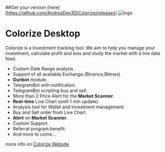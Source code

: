 ##Get your version (here)[https://github.com/AndreaDev3D/Colorize/releases]
![logo](https://colorize.club/wp-content/uploads/2018/09/cropped-Logo_Telegram-1.png)
# Colorize Desktop
Colorize is a Investment tracking tool.  We aim to help you manage your investment, calculate profit and loss 
and study the market with a live data feed. 

- Custom Date Range analysis .
- Support of all available Exchange.(Binance,Bitmex)
- **Gunbot** module.
- TelegramBot with notification.
- TelegramBot scripting buy and sell.
- More than 2 Price Alert for the **Market Scanner**.
- **Real-time** Live Chart (until 1 min update).
- Analysis tool for Wallet and Investment management.
- Buy and Sell order from Live Chart.
- **Alert** on **Market Scanner**.
- Custom Support.
- Referral program benefit.
- And more to come…


more info on [Colorize Website](https://colorize.club/).